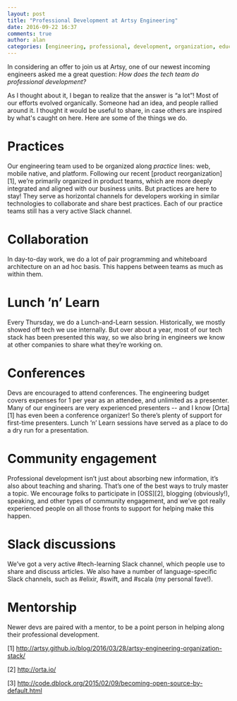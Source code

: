 ```yaml
---
layout: post
title: "Professional Development at Artsy Engineering"
date: 2016-09-22 16:37
comments: true
author: alan
categories: [engineering, professional, development, organization, education]
---
```


In considering an offer to join us at Artsy, one of our newest incoming engineers asked me a great question: _How does the tech team do professional development?_

As I thought about it, I began to realize that the answer is “a lot”! Most of our efforts evolved organically. Someone had an idea, and people rallied around it. I thought it would be useful to share, in case others are inspired by what's caught on here. Here are some of the things we do.

<!-- more -->

# Practices

Our engineering team used to be organized along _practice_ lines: web, mobile native, and platform. Following our recent [product reorganization][1], we’re primarily organized in product teams, which are more deeply integrated and aligned with our business units. But practices are here to stay! They serve as horizontal channels for developers working in similar technologies to collaborate and share best practices. Each of our practice teams still has a very active Slack channel.

# Collaboration

In day-to-day work, we do a lot of pair programming and whiteboard architecture on an ad hoc basis. This happens between teams as much as within them.

# Lunch ’n’ Learn

Every Thursday, we do a Lunch-and-Learn session. Historically, we mostly showed off tech we use internally. But over about a year, most of our tech stack has been presented this way, so we also bring in engineers we know at other companies to share what they’re working on.

# Conferences

Devs are encouraged to attend conferences. The engineering budget covers expenses for 1 per year as an attendee, and unlimited as a presenter. Many of our engineers are very experienced presenters -- and I know [Orta][1] has even been a conference organizer! So there’s plenty of support for first-time presenters. Lunch ’n’ Learn sessions have served as a place to do a dry run for a presentation.

# Community engagement

Professional development isn’t just about absorbing new information, it’s also about teaching and sharing. That’s one of the best ways to truly master a topic. We encourage folks to participate in [OSS][2], blogging (obviously!), speaking, and other types of community engagement, and we’ve got really experienced people on all those fronts to support for helping make this happen.

# Slack discussions

We’ve got a very active #tech-learning Slack channel, which people use to share and discuss articles. We also have a number of language-specific Slack channels, such as #elixir, #swift, and #scala (my personal fave!).

# Mentorship

Newer devs are paired with a mentor, to be a point person in helping along their professional development.

[1] http://artsy.github.io/blog/2016/03/28/artsy-engineering-organization-stack/

[2] http://orta.io/

[3] http://code.dblock.org/2015/02/09/becoming-open-source-by-default.html
